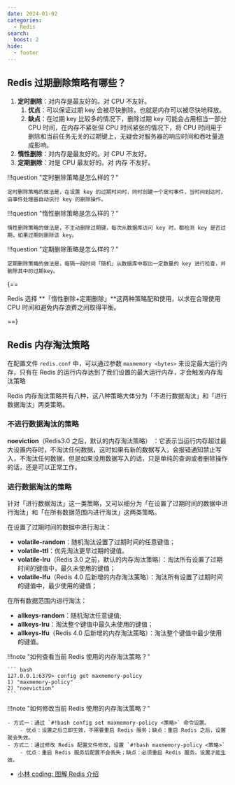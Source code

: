 ```yaml
---
date: 2024-01-02
categories:
  - Redis
search:
  boost: 2
hide:
  - footer
---
```


## Redis 过期删除策略有哪些？

1. **定时删除**：对内存是最友好的。对 CPU 不友好。
   1. **优点**：可以保证过期 key 会被尽快删除，也就是内存可以被尽快地释放。
   2. **缺点**：在过期 key 比较多的情况下，删除过期 key 可能会占用相当一部分 CPU 时间，在内存不紧张但 CPU 时间紧张的情况下，将 CPU 时间用于删除和当前任务无关的过期键上，无疑会对服务器的响应时间和吞吐量造成影响。
2. **惰性删除**：对内存是最友好的。对 CPU 不友好。
3. **定期删除**：对是 CPU 最友好的。对 内存 不友好。

!!!question "定时删除策略是怎么样的？"

    定时删除策略的做法是，在设置 key 的过期时间时，同时创建一个定时事件，当时间到达时，由事件处理器自动执行 key 的删除操作。

!!!question "惰性删除策略是怎么样的？"

    惰性删除策略的做法是，不主动删除过期键，每次从数据库访问 key 时，都检测 key 是否过期，如果过期则删除该 key。

!!!question "定期删除策略是怎么样的？"

    定期删除策略的做法是，每隔一段时间「随机」从数据库中取出一定数量的 key 进行检查，并删除其中的过期key。

{==

Redis 选择 **「惰性删除+定期删除」**这两种策略配和使用，以求在合理使用 CPU 时间和避免内存浪费之间取得平衡。

==}

## Redis 内存淘汰策略

在配置文件 `redis.conf` 中，可以通过参数 `maxmemory <bytes>` 来设定最大运行内存，只有在 Redis 的运行内存达到了我们设置的最大运行内存，才会触发内存淘汰策略

Redis 内存淘汰策略共有八种，这八种策略大体分为「不进行数据淘汰」和「进行数据淘汰」两类策略。

### 不进行数据淘汰的策略

**noeviction**（Redis3.0 之后，默认的内存淘汰策略） ：它表示当运行内存超过最大设置内存时，不淘汰任何数据，这时如果有新的数据写入，会报错通知禁止写入，不淘汰任何数据，但是如果没用数据写入的话，只是单纯的查询或者删除操作的话，还是可以正常工作。

### 进行数据淘汰的策略

针对「进行数据淘汰」这一类策略，又可以细分为「在设置了过期时间的数据中进行淘汰」和「在所有数据范围内进行淘汰」这两类策略。

在设置了过期时间的数据中进行淘汰：

- **volatile-random**：随机淘汰设置了过期时间的任意键值；
- **volatile-ttl**：优先淘汰更早过期的键值。
- **volatile-lru**（Redis 3.0 之前，默认的内存淘汰策略）：淘汰所有设置了过期时间的键值中，最久未使用的键值；
- **volatile-lfu**（Redis 4.0 后新增的内存淘汰策略）：淘汰所有设置了过期时间的键值中，最少使用的键值；

在所有数据范围内进行淘汰：

- **allkeys-random**：随机淘汰任意键值;
- **allkeys-lru**：淘汰整个键值中最久未使用的键值；
- **allkeys-lfu**（Redis 4.0 后新增的内存淘汰策略）：淘汰整个键值中最少使用的键值。

!!!note "如何查看当前 Redis 使用的内存淘汰策略？"

    ``` bash
    127.0.0.1:6379> config get maxmemory-policy
    1) "maxmemory-policy"
    2) "noeviction"
    ```

!!!note "如何修改当前 Redis 使用的内存淘汰策略？"

    - 方式一：通过 `#!bash config set maxmemory-policy <策略>` 命令设置。
        - 优点：设置之后立即生效，不需要重启 Redis 服务；缺点：重启 Redis 之后，设置就会失效。
    - 方式二：通过修改 Redis 配置文件修改，设置 `#!bash maxmemory-policy <策略>`
        - 优点：重启 Redis 服务后配置不会丢失；缺点：必须重启 Redis 服务，设置才能生效。

- [小林 coding: 图解 Redis 介绍](https://xiaolincoding.com/redis/)
